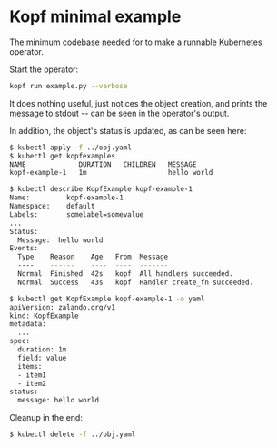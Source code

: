 # Kopf minimal example

The minimum codebase needed for to make a runnable Kubernetes operator.

Start the operator:

```bash
kopf run example.py --verbose
```

It does nothing useful, just notices the object creation,
and prints the message to stdout -- can be seen in the operator's output.

In addition, the object's status is updated, as can be seen here:

```bash
$ kubectl apply -f ../obj.yaml
$ kubectl get kopfexamples
NAME             DURATION   CHILDREN   MESSAGE
kopf-example-1   1m                    hello world
```

```bash
$ kubectl describe KopfExample kopf-example-1
Name:         kopf-example-1
Namespace:    default
Labels:       somelabel=somevalue
...
Status:
  Message:  hello world
Events:
  Type    Reason    Age   From  Message
  ----    ------    ----  ----  -------
  Normal  Finished  42s   kopf  All handlers succeeded.
  Normal  Success   43s   kopf  Handler create_fn succeeded.
```

```bash
$ kubectl get KopfExample kopf-example-1 -o yaml
apiVersion: zalando.org/v1
kind: KopfExample
metadata:
  ...
spec:
  duration: 1m
  field: value
  items:
  - item1
  - item2
status:
  message: hello world
```

Cleanup in the end:

```bash
$ kubectl delete -f ../obj.yaml
```
